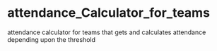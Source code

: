 # attendance_Calculator_for_teams
attendance calculator for teams that gets and calculates attendance depending upon the threshold
